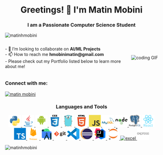 <h1 align="center">Greetings! 👋 I'm Matin Mobini</h1>
<h3 align="center">I am a Passionate Computer Science Student</h3>

<p align="left"> 
  <img src="https://komarev.com/ghpvc/?username=matinhmobini&label=Profile%20views&color=0e75b6&style=flat" alt="matinhmobini" /> 
</p>

<div style="display: flex; align-items: center;">
  <div style="flex: 1;">
    <p>
      - 👯 I’m looking to collaborate on <strong>AI/ML Projects</strong><br>
      - 📫 How to reach me <strong>hmobinimatin@gmail.com</strong><br>
      - Please check out my Portfolio listed below to learn more about me!
    </p>
  </div>
  <div>
    <img src="https://media1.giphy.com/media/v1.Y2lkPTc5MGI3NjExNzk4ZXp0emRhcDk0NHFmeXF1dTJhZ290MG1hZDdzZDB0eHh2N3E0ayZlcD12MV9pbnRlcm5hbF9naWZfYnlfaWQmY3Q9Zw/qgQUggAC3Pfv687qPC/giphy.gif" alt="coding GIF" />
  </div>
</div>

<h3 align="left">Connect with me:</h3>
<p align="left">
  <a href="https://www.linkedin.com/in/matin-mobini-56aa56277/" target="blank">
    <img align="center" src="https://raw.githubusercontent.com/rahuldkjain/github-profile-readme-generator/master/src/images/icons/Social/linked-in-alt.svg" alt="matin mobini" height="30" width="40" />
  </a>
</p>

<h3 align="center">Languages and Tools</h3>

<p align="center"> 
    <a href="https://www.python.org" target="_blank" rel="noreferrer"> 
    <img src="https://raw.githubusercontent.com/devicons/devicon/master/icons/python/python-original.svg" alt="python" width="40" height="40"/> 
  </a> 
  <a href="https://www.java.com" target="_blank" rel="noreferrer"> 
    <img src="https://raw.githubusercontent.com/devicons/devicon/master/icons/java/java-original.svg" alt="java" width="40" height="40"/> 
  </a> 
  <a href="https://developer.android.com" target="_blank" rel="noreferrer"> 
    <img src="https://raw.githubusercontent.com/devicons/devicon/master/icons/android/android-original-wordmark.svg" alt="android" width="40" height="40"/> 
  </a> 
  <a href="https://www.w3schools.com/css/" target="_blank" rel="noreferrer"> 
    <img src="https://raw.githubusercontent.com/devicons/devicon/master/icons/css3/css3-original-wordmark.svg" alt="css3" width="40" height="40"/> 
  </a> 
  <a href="https://golang.org" target="_blank" rel="noreferrer"> 
    <img src="https://raw.githubusercontent.com/devicons/devicon/master/icons/go/go-original.svg" alt="go" width="40" height="40"/> 
  </a> 
  <a href="https://www.w3.org/html/" target="_blank" rel="noreferrer"> 
    <img src="https://raw.githubusercontent.com/devicons/devicon/master/icons/html5/html5-original-wordmark.svg" alt="html5" width="40" height="40"/> 
  </a> 
  <a href="https://developer.mozilla.org/en-US/docs/Web/JavaScript" target="_blank" rel="noreferrer"> 
    <img src="https://raw.githubusercontent.com/devicons/devicon/master/icons/javascript/javascript-original.svg" alt="javascript" width="40" height="40"/> 
  </a> 
  <a href="https://www.mysql.com/" target="_blank" rel="noreferrer"> 
    <img src="https://raw.githubusercontent.com/devicons/devicon/master/icons/mysql/mysql-original-wordmark.svg" alt="mysql" width="40" height="40"/> 
  </a> 
  <a href="https://nodejs.org" target="_blank" rel="noreferrer"> 
    <img src="https://raw.githubusercontent.com/devicons/devicon/master/icons/nodejs/nodejs-original-wordmark.svg" alt="nodejs" width="40" height="40"/> 
  </a> 
  <a href="https://www.postgresql.org" target="_blank" rel="noreferrer"> 
    <img src="https://raw.githubusercontent.com/devicons/devicon/master/icons/postgresql/postgresql-original-wordmark.svg" alt="postgresql" width="40" height="40"/> 
  </a> 
  <a href="https://reactjs.org/" target="_blank" rel="noreferrer"> 
    <img src="https://raw.githubusercontent.com/devicons/devicon/master/icons/react/react-original-wordmark.svg" alt="react" width="40" height="40"/> 
  </a> 
  <a href="https://www.typescriptlang.org/" target="_blank" rel="noreferrer"> 
    <img src="https://raw.githubusercontent.com/devicons/devicon/master/icons/typescript/typescript-original.svg" alt="typescript" width="40" height="40"/> 
  </a>
  <a href="https://firebase.google.com/" target="_blank" rel="noreferrer"> 
    <img src="https://raw.githubusercontent.com/devicons/devicon/master/icons/firebase/firebase-plain-wordmark.svg" alt="firebase" width="40" height="40"/> 
  </a>
  <a href="https://developer.android.com/studio" target="_blank" rel="noreferrer"> 
    <img src="https://raw.githubusercontent.com/devicons/devicon/master/icons/androidstudio/androidstudio-original.svg" alt="android studio" width="40" height="40"/> 
  </a>
  <a href="https://git-scm.com/" target="_blank" rel="noreferrer"> 
    <img src="https://raw.githubusercontent.com/devicons/devicon/master/icons/git/git-original-wordmark.svg" alt="git" width="40" height="40"/> 
  </a> 
  <a href="https://code.visualstudio.com/" target="_blank" rel="noreferrer"> 
    <img src="https://raw.githubusercontent.com/devicons/devicon/master/icons/vscode/vscode-original.svg" alt="vs code" width="40" height="40"/> 
  </a>
  <a href="https://www.eclipse.org/" target="_blank" rel="noreferrer"> 
    <img src="https://raw.githubusercontent.com/devicons/devicon/master/icons/eclipse/eclipse-original.svg" alt="eclipse" width="40" height="40"/> 
  </a> 
  <a href="https://www.jetbrains.com/idea/" target="_blank" rel="noreferrer"> 
    <img src="https://raw.githubusercontent.com/devicons/devicon/master/icons/intellij/intellij-original.svg" alt="intellij idea" width="40" height="40"/> 
  </a> 
  <a href="https://jupyter.org/" target="_blank" rel="noreferrer"> 
    <img src="https://raw.githubusercontent.com/devicons/devicon/master/icons/jupyter/jupyter-original.svg" alt="jupyter labs" width="40" height="40"/> 
  </a> 
  <a href="https://www.microsoft.com/en-us/microsoft-365/excel" target="_blank" rel="noreferrer"> 
    <img src="https://upload.wikimedia.org/wikipedia/commons/thumb/7/73/Microsoft_Excel_2013-2019_logo.svg/2048px-Microsoft_Excel_2013-2019_logo.svg.png" alt="excel" width="40" height="40"/> 
  </a>
    <a href="https://expressjs.com" target="_blank" rel="noreferrer"> 
    <img src="https://raw.githubusercontent.com/devicons/devicon/master/icons/express/express-original-wordmark.svg" alt="express" width="40" height="40"/> 
  </a>
</p>

<p>
  <img align="left" src="https://github-readme-stats.vercel.app/api/top-langs?username=matinhmobini&show_icons=true&locale=en&layout=compact&langs_count=30" alt="matinhmobini" />
</p>


